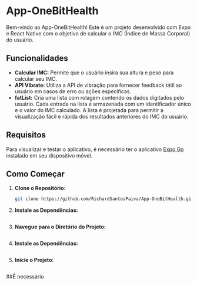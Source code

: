# App-OneBitHealth

Bem-vindo ao App-OneBitHealth! Este é um projeto desenvolvido com Expo e React Native com o objetivo de calcular o IMC (Índice de Massa Corporal) do usuário.

## Funcionalidades

- **Calcular IMC:** Permite que o usuário insira sua altura e peso para calcular seu IMC.
- **API Vibrate:** Utiliza a API de vibração para fornecer feedback tátil ao usuário em casos de erro ou ações específicas.
- **fatList:** Cria uma lista com rolagem contendo os dados digitados pelo usuário. Cada entrada na lista é armazenada com um identificador único e o valor do IMC calculado. A lista é projetada para permitir a visualização fácil e rápida dos resultados anteriores do IMC do usuário.

## Requisitos

Para visualizar e testar o aplicativo, é necessário ter o aplicativo [Expo Go](https://expo.dev/client) instalado em seu dispositivo móvel.

## Como Começar

1. **Clone o Repositório:**

   ```bash
   git clone https://github.com/RichardSantosPaiva/App-OneBitHealth.git
2. **Instale as Dependências:**

   ```npm install
3.  **Navegue para o Diretório do Projeto:**
    ```cd App-OneBitHealth
4.  **Instale as Dependências:**
    ```npm install
5.  **Inicie o Projeto:**
    ```expo start

##É necessário



